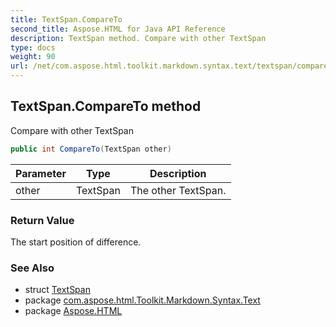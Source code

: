```yaml
---
title: TextSpan.CompareTo
second_title: Aspose.HTML for Java API Reference
description: TextSpan method. Compare with other TextSpan
type: docs
weight: 90
url: /net/com.aspose.html.toolkit.markdown.syntax.text/textspan/compareto/
---
```

## TextSpan.CompareTo method

Compare with other TextSpan

```java
public int CompareTo(TextSpan other)
```

| Parameter | Type | Description |
| --- | --- | --- |
| other | TextSpan | The other TextSpan. |

### Return Value

The start position of difference.

### See Also

* struct [TextSpan](../)
* package [com.aspose.html.Toolkit.Markdown.Syntax.Text](../../textspan/)
* package [Aspose.HTML](../../../)
